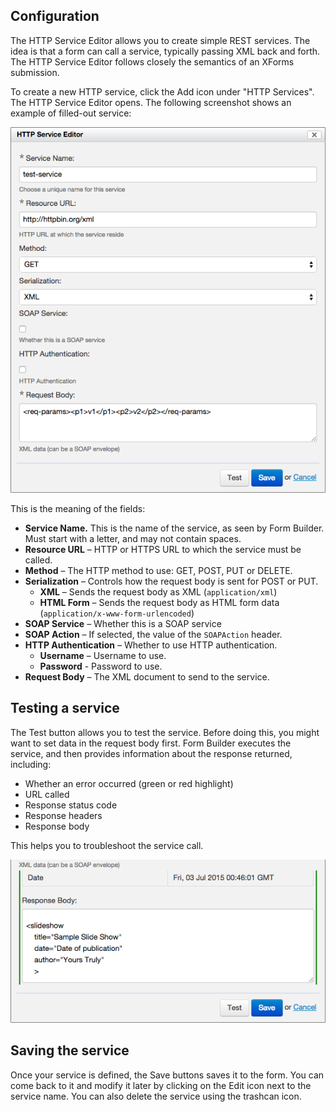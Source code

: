 ## Configuration

The HTTP Service Editor allows you to create simple REST services. The idea is that a form can call a service, typically passing XML back and forth. The HTTP Service Editor follows closely the semantics of an XForms submission.

To create a new HTTP service, click the Add icon under "HTTP Services". The HTTP Service Editor opens. The following screenshot shows an example of filled-out service:

![Service Editor](images/fb-service.png)

This is the meaning of the fields:

- **Service Name.** This is the name of the service, as seen by Form Builder. Must start with a letter, and may not contain spaces.
- **Resource URL** – HTTP or HTTPS URL to which the service must be called.
- **Method** – The HTTP method to use: GET, POST, PUT or DELETE.
- **Serialization** – Controls how the request body is sent for POST or PUT.
    - **XML** – Sends the request body as XML (`application/xml`)
    - **HTML Form** – Sends the request body as HTML form data (`application/x-www-form-urlencoded`)
- **SOAP Service** – Whether this is a SOAP service
- **SOAP Action** – If selected, the value of the `SOAPAction` header.
- **HTTP Authentication** – Whether to use HTTP authentication.
    - **Username** – Username to use.
    - **Password** - Password to use.
- **Request Body** – The XML document to send to the service.

## Testing a service

The Test button allows you to test the service. Before doing this, you might want to set data in the request body first. Form Builder executes the service, and then provides information about the response returned, including:

- Whether an error occurred (green or red highlight)
- URL called
- Response status code
- Response headers
- Response body

This helps you to troubleshoot the service call.

![Testing a service](images/fb-test-service.png)

## Saving the service

Once your service is defined, the Save buttons saves it to the form. You can come back to it and modify it later by clicking on the Edit icon next to the service name. You can also delete the service using the trashcan icon.

